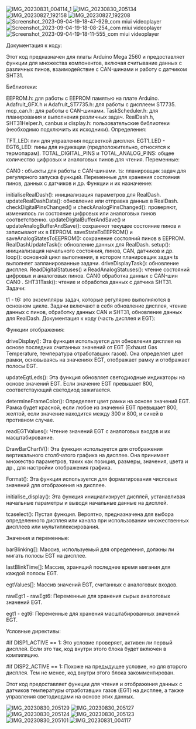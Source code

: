 ![IMG_20230831_004114_1](https://github.com/Ms3pro/CAN2/assets/133560006/51f11215-58cc-4a6e-8920-ac02111bddf5)
![IMG_20230830_205134](https://github.com/Ms3pro/CAN2/assets/133560006/bdf51859-0a73-49bc-b1eb-bf6bc82612b4)
![IMG_20230827_192158](https://github.com/Ms3pro/CAN2/assets/133560006/bcbfeb4f-cfbf-4dee-b15f-3496ad7325c1)
![IMG_20230827_192208](https://github.com/Ms3pro/CAN2/assets/133560006/6ca40ba6-2a82-4fdb-80f9-b733edd510f9)
![Screenshot_2023-09-04-19-18-47-929_com miui videoplayer](https://github.com/Ms3pro/ArduinoCAN_v0.1.7/assets/133560006/ac7cc309-c8c9-499b-adfd-5938b2715abe)
![Screenshot_2023-09-04-19-18-08-254_com miui videoplayer](https://github.com/Ms3pro/ArduinoCAN_v0.1.7/assets/133560006/257dc617-d790-42bf-bb9a-e08c5b1a36d7)
![Screenshot_2023-09-04-19-18-11-555_com miui videoplayer](https://github.com/Ms3pro/ArduinoCAN_v0.1.7/assets/133560006/8531ed5a-6103-45da-8bad-fa26bbae6f4c)

Документация к коду:

Этот код предназначен для платы Arduino Mega 2560 и предоставляет функции для множества компонентов, включая считывание данных с различных пинов, взаимодействие с CAN-шинами и работу с датчиком SHT31.

Библиотеки:

EEPROM.h: для работы с EEPROM памятью на плате Arduino.
Adafruit_GFX.h и Adafruit_ST7735.h: для работы с дисплеем ST7735.
mcp_can.h: для работы с CAN-шинами.
TaskScheduler.h: для планирования и выполнения различных задач.
RealDash.h, SHT31Helper.h, canbus и display.h: пользовательские библиотеки (необходимо подключить их исходники).
Определения:

TFT_LED: пин для управления подсветкой дисплея.
EGT1_LED - EGT6_LED: пины для индикации (предположительно, относятся к термопарам).
TOTAL_DIGITAL_PINS и TOTAL_ANALOG_PINS: общее количество цифровых и аналоговых пинов для чтения.
Переменные:

CAN0 : объекты для работы с CAN-шинами.
ts: планировщик задач для регулярного запуска функций.
Переменные для хранения состояния пинов, данных с датчиков и др.
Функции и их назначение:

initialiseRealDash(): инициализация параметров для RealDash.
updateRealDashData(): обновление или отправка данных в RealDash.
checkDigitalPinsChanged() и checkAnalogPinsChanged(): проверяют, изменилось ли состояние цифровых или аналоговых пинов соответственно.
updateDigitalBufferAndSave() и updateAnalogBufferAndSave(): сохраняют текущее состояние пинов и записывают их в EEPROM.
saveStateToEEPROM() и saveAnalogStatesToEEPROM(): сохранение состояний пинов в EEPROM.
RealDashUpdateTask(): обновление данных для RealDash.
setup(): инициализация начального состояния, пинов, CAN, датчиков и др.
loop(): основной цикл выполнения, в котором планировщик задач ts выполняет запланированные задачи.
driveDisplayTask(): обновление дисплея.
ReadDigitalStatuses() и ReadAnalogStatuses(): чтение состояний цифровых и аналоговых пинов.
CAN0 обработка данных с CAN-шин CAN0 .
SHT31Task(): чтение и обработка данных с датчика SHT31.
Задачи:

t1 - t6: это экземпляры задач, которые регулярно выполняются в основном цикле. Задачи включают в себя обновление дисплея, чтение данных с пинов, обработку данных CAN и SHT31, обновление данных для RealDash.
Документация к коду (часть дисплея и EGT):

Функции отображения:

driveDisplay(): Эта функция используется для обновления дисплея на основе последних считанных значений от EGT (Exhaust Gas Temperature, температура отработавших газов). Она определяет цвет рамки, основываясь на значениях EGT, отображает рамку и отображает полосы EGT.

updateEgtLeds(): Эта функция обновляет светодиодные индикаторы на основе значений EGT. Если значение EGT превышает 800, соответствующий светодиод зажигается.

determineFrameColor(): Определяет цвет рамки на основе значений EGT. Рамка будет красной, если любое из значений EGT превышает 800, желтой, если значение находится между 300 и 800, и синей в противном случае.

readEGTValues(): Чтение значений EGT с аналоговых входов и их масштабирование.

DrawBarChartV(): Эта функция используется для отображения вертикального столбчатого графика на дисплее. Она принимает множество параметров, таких как позиция, размеры, значения, цвета и др., для настройки отображения графика.

Format(): Эта функция используется для форматирования числовых значений для отображения на дисплее.

initialise_display(): Эта функция инициализирует дисплей, устанавливая начальные параметры и выводя начальные данные на дисплей.

tcaselect(): Пустая функция. Вероятно, предназначена для выбора определенного дисплея или канала при использовании множественных дисплеев или мультиплексирования.

Значения и переменные:

barBlinking[]: Массив, используемый для определения, должны ли мигать полосы EGT на дисплее.

lastBlinkTime[]: Массив, хранящий последнее время мигания для каждой полосы EGT.

egtValues[]: Массив значений EGT, считанных с аналоговых входов.

rawEgt1 - rawEgt6: Переменные для хранения сырых аналоговых значений EGT.

egt1 - egt6: Переменные для хранения масштабированных значений EGT.

Условные директивы:

#if DISP1_ACTIVE == 1: Это условие проверяет, активен ли первый дисплей. Если это так, код внутри этого блока будет включен в компиляцию.

#if DISP2_ACTIVE == 1: Похоже на предыдущее условие, но для второго дисплея. Тем не менее, код внутри этого блока закомментирован.

Этот код предоставляет функции для чтения и отображения данных с датчиков температуры отработавших газов (EGT) на дисплее, а также управления светодиодами на основе этих данных.

![IMG_20230830_205129](https://github.com/Ms3pro/CAN2/assets/133560006/810cc9db-df73-40b5-afbe-ef9d334ac109)
![IMG_20230830_205127](https://github.com/Ms3pro/CAN2/assets/133560006/d7d8d79e-3ffc-4c60-9a35-a89526c2d889)
![IMG_20230830_205124](https://github.com/Ms3pro/CAN2/assets/133560006/b210969e-0e7d-40a9-ba30-7bb43334976f)
![IMG_20230830_205123](https://github.com/Ms3pro/CAN2/assets/133560006/ffae4b4a-7c8b-4f5b-bd7d-a4b9dbfdec65)
![IMG_20230830_205101](https://github.com/Ms3pro/CAN2/assets/133560006/2ca85683-e66f-4966-8eba-64967d23d024)
![IMG_20230831_004117](https://github.com/Ms3pro/CAN2/assets/133560006/74515340-0c72-487b-9aa4-d26c99a698fe)
